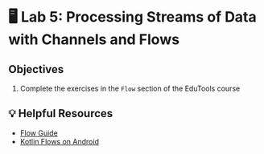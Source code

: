 # 🖥 Lab 5: Processing Streams of Data with Channels and Flows

## Objectives
1. Complete the exercises in the `Flow` section of the EduTools course

## 💡 Helpful Resources
- [Flow Guide](https://kotlinlang.org/docs/flow.html)
- [Kotlin Flows on Android](https://developer.android.com/kotlin/flow)